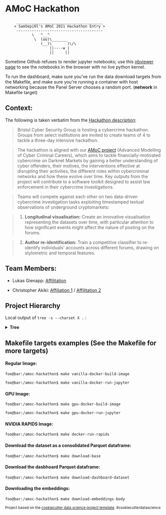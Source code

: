 AMoC Hackathon
==============================
```
     _______________________________________
    < SamSepi0l's AMoC 2021 Hackathon Entry >
     ---------------------------------------
            \   ^__^
             \  (oo)\_______
                (__)\       )\/\
                    ||----w |
                    ||     ||
```

Sometime Github refuses to render jupyter notebooks; use this [nbviewer page](https://nbviewer.jupyter.org/github/cakiki/amoc-hackathon/tree/main/notebooks/) to see the notebooks in the browser with no live python kernel.

To run the dashboard, make sure you've run the data download targets from the Makefile, and make sure you're running a container with host networking because the Panel Server chooses a random port. (**network** in Makefile target)

## Context:
The following is taken verbatim from the [Hackathon description](https://www.eventbrite.co.uk/e/amoc-hackathon-tickets-137288520661):

>Bristol Cyber Security Group is hosting a cybercrime hackathon. Groups from select institutions are invited to create teams of 4 to tackle a three-day intensive hackathon.

> The hackathon is aligned with our [AMoC project](https://research-information.bris.ac.uk/en/projects/amoc-advanced-modelling-of-cyber-criminal-careers) (Advanced Modelling of Cyber Criminal Careers), which aims to tackle financially-motivated cybercrime on Darknet Markets by gaining a better understanding of cyber offenders, their motives, the interventions effective at disrupting their activities, the different roles within cybercriminal networks and how these evolve over time. Key outputs from the project will contribute to a software toolkit designed to assist law enforcement in their cybercrime investigations.

> Teams will compete against each other on two data-driven cybercrime investigation tasks exploiting timestamped textual observations of underground cryptomarkets:

> 1. **Longitudinal visualisation:** Create an innovative visualisation representing the datasets over time, with particular attention to how significant events might affect the nature of posting on the forums.

> 2. **Author re-identification:**  Train a competitive classifier to re-identify individuals' accounts across different forums, drawing on stylometric and temporal features.

## Team Members:
* Lukas Gienapp: [Affilitation](https://temir.org/people.html)

* Christopher Akiki: [Affiliation 1](https://temir.org/people.html) / [Affilitation 2](https://www.scads.de/en/about-us/research-staff)

## Project Hierarchy

Local output of `tree -s --charset X .` :
<details>
<summary><b>Tree</b>
</summary>
<p>
<pre><font color="#5C5CFF"><b>.</b></font>
|-- [       4096]  <font color="#5C5CFF"><b>data</b></font>
|   |-- [  575721195]  base.parquet
|   |-- [ 9994088576]  body_bertweet_embeddings.npy
|   |-- [ 6662725760]  body_embeddings.npy
|   |-- [ 6662725760]  category_embeddings.npy
|   |-- [        268]  download.sh
|   |-- [       4096]  <font color="#5C5CFF"><b>hackathon_dataset</b></font>
|   |   |-- [       4096]  <font color="#5C5CFF"><b>fora</b></font>
|   |   |   |-- [   80475006]  abraxas.csv
|   |   |   |-- [   59372422]  agora.csv
|   |   |   |-- [   13651267]  alphabay.csv
|   |   |   |-- [     532069]  andromeda.csv
|   |   |   |-- [   27654884]  blackbank.csv
|   |   |   |-- [   39761017]  bmr.csv
|   |   |   |-- [    1969455]  bungee54.csv
|   |   |   |-- [    3901035]  cannabisroad2.csv
|   |   |   |-- [    3164247]  cannabisroad3.csv
|   |   |   |-- [   10165330]  crackingarena.csv
|   |   |   |-- [   12338244]  crackingfire.csv
|   |   |   |-- [     215033]  darkbay.csv
|   |   |   |-- [     158679]  darknetheroes.csv
|   |   |   |-- [    2441620]  diabolus.csv
|   |   |   |-- [     167220]  dogeroad.csv
|   |   |   |-- [  267554251]  evolution.csv
|   |   |   |-- [      18226]  greyroad.csv
|   |   |   |-- [    2221113]  hackhound.csv
|   |   |   |-- [     117507]  havana.csv
|   |   |   |-- [     454402]  hydra.csv
|   |   |   |-- [    8364072]  kingdom.csv
|   |   |   |-- [     766236]  kiss.csv
|   |   |   |-- [      18774]  mrniceguy.csv
|   |   |   |-- [   42652560]  nucleus.csv
|   |   |   |-- [     884519]  outlawmarket.csv
|   |   |   |-- [    1935573]  panacea.csv
|   |   |   |-- [   30481136]  pandora.csv
|   |   |   |-- [    5037959]  pbf.csv
|   |   |   |-- [     398731]  revolver.csv
|   |   |   |-- [  444288998]  silkroad2.csv
|   |   |   |-- [  544526908]  silkroad.csv
|   |   |   |-- [   40346538]  thehub.csv
|   |   |   |-- [   22266519]  themajesticgarden.csv
|   |   |   |-- [     617373]  therealdeal.csv
|   |   |   |-- [      85842]  tom.csv
|   |   |   |-- [    1390316]  torbazaar.csv
|   |   |   |-- [     307867]  torescrow.csv
|   |   |   |-- [      17882]  tortuga.csv
|   |   |   |-- [    7229472]  utopia.csv
|   |   |   `-- [  833656446]  webkill.csv
|   |   |-- [     592443]  hackathon_tasks_overview.html
|   |   |-- [    2868111]  hackathon_tasks_overview.pdf
|   |   |-- [       4096]  <font color="#5C5CFF"><b>measure_impact</b></font>
|   |   |   `-- [     990714]  fora_registedusers.csv
|   |   `-- [       4096]  <font color="#5C5CFF"><b>reidentification</b></font>
|   |       |-- [     240999]  test_dataset.csv
|   |       |-- [     261243]  test_dataset.json
|   |       |-- [     938646]  train_negative_users.csv
|   |       |-- [    1017494]  train_negative_users.json
|   |       |-- [      25657]  train_positive_users.csv
|   |       `-- [      27783]  train_positive_users.json
|   |-- [       4096]  <font color="#5C5CFF"><b>ngrams</b></font>
|   |   |-- [   34761549]  bigrams.json
|   |   |-- [   18799932]  fourgrams.json
|   |   `-- [   17436096]  trigrams.json
|   |-- [ 6662725760]  subject_embeddings.npy
|   `-- [       4096]  <font color="#5C5CFF"><b>tsne_XY</b></font>
|       |-- [    8434055]  abraxasforums_perplexity_10_x_y.parquet
|       |-- [    2639180]  agoraforums_perplexity_10_x_y.parquet
|       |-- [    1021387]  blackbankmarketforums_perplexity_10_x_y.parquet
|       |-- [     105751]  bungee54forums_perplexity_10_x_y.parquet
|       |-- [     183134]  cannabisroad2_perplexity_10_x_y.parquet
|       |-- [     153972]  cannabisroad3_perplexity_10_x_y.parquet
|       |-- [      10490]  dogeroadforums_perplexity_10_x_y.parquet
|       |-- [   15847006]  evolutionforums_perplexity_10_x_y.parquet
|       |-- [       1924]  greyroadforums_perplexity_10_x_y.parquet
|       |-- [     132947]  hackhound_perplexity_10_x_y.parquet
|       |-- [      30442]  kissforums_perplexity_10_x_y.parquet
|       |-- [      22803]  outlawmarketforums_perplexity_10_x_y.parquet
|       |-- [      71196]  panaceaforums_perplexity_10_x_y.parquet
|       |-- [    1527708]  pandoraforums_perplexity_10_x_y.parquet
|       |-- [     192278]  projectblackflagforums_perplexity_10_x_y.parquet
|       |-- [      21831]  revolverforums_perplexity_10_x_y.parquet
|       |-- [    1828187]  thehubforums_perplexity_10_x_y.parquet
|       |-- [     814783]  themajesticgardenforums_perplexity_10_x_y.parquet
|       |-- [      34099]  therealdealforums_perplexity_10_x_y.parquet
|       |-- [       2264]  tortugaforums_perplexity_10_x_y.parquet
|       `-- [    4042036]  webkill_perplexity_10_x_y.parquet
|-- [       4096]  <font color="#5C5CFF"><b>dockerfiles</b></font>
|   |-- [       4096]  <font color="#5C5CFF"><b>gpu</b></font>
|   |   `-- [        755]  Dockerfile
|   `-- [       4096]  <font color="#5C5CFF"><b>vanilla</b></font>
|       `-- [       1368]  Dockerfile
|-- [       4096]  <font color="#5C5CFF"><b>docs</b></font>
|   |-- [        489]  commands.rst
|   |-- [       7878]  conf.py
|   |-- [        256]  getting-started.rst
|   |-- [        441]  index.rst
|   |-- [       5112]  make.bat
|   `-- [       5596]  Makefile
|-- [      11357]  LICENSE
|-- [       2231]  Makefile
|-- [       4096]  <font color="#5C5CFF"><b>models</b></font>
|-- [       4096]  <font color="#5C5CFF"><b>notebooks</b></font>
|   |-- [       2361]  2.0-lg-embeddings.ipynb
|   |-- [    3183370]  dashboard.ipynb
|   |-- [      17720]  document_embeddings_with_LMs.ipynb
|   |-- [      13984]  hackathon_tasks_overview.ipynb
|   |-- [    4509773]  kl_evolution.ipynb
|   |-- [       9480]  ngrams.ipynb
|   |-- [       6884]  nucleus_size_series.ipynb
|   |-- [      21050]  tsne.ipynb
|   |-- [    3118021]  umap.ipynb
|   `-- [       2260]  users.ipynb
|-- [       2758]  README.md
|-- [       4096]  <font color="#5C5CFF"><b>references</b></font>
|-- [       4096]  <font color="#5C5CFF"><b>reports</b></font>
|   `-- [       4096]  <font color="#5C5CFF"><b>figures</b></font>
`-- [       4096]  <font color="#5C5CFF"><b>src</b></font>
    |-- [       4096]  <font color="#5C5CFF"><b>data</b></font>
    |   `-- [        987]  generate-base-dataset.py
    |-- [          0]  __init__.py
    |-- [       4096]  <font color="#5C5CFF"><b>__pycache__</b></font>
    |   `-- [       1348]  utils.cpython-36.pyc
    `-- [       1283]  utils.py

</pre>
</p>
</details>

## Makefile targets examples (See the Makefile for more targets)

#### Regular Image:
```console
foo@bar:/amoc-hackathon$ make vanilla-docker-build-image
```
```console
foo@bar:/amoc-hackathon$ make vanilla-docker-run-jupyter
```
#### GPU Image:
```console
foo@bar:/amoc-hackathon$ make gpu-docker-build-image
```
```console
foo@bar:/amoc-hackathon$ make gpu-docker-run-jupyter
```
#### NVIDIA RAPIDS Image:
```console
foo@bar:/amoc-hackathon$ make docker-run-rapids
```
#### Download the dataset as a consolidated Parquet dataframe:
```console
foo@bar:/amoc-hackathon$ make download-base
```
#### Download the dasbhoard Parquet dataframe:
```console
foo@bar:/amoc-hackathon$ make download-dashboard-dataset
```
#### Downloading the embeddings:
```console
foo@bar:/amoc-hackathon$ make download-embeddings-body
```

<p><small>Project based on the <a target="_blank" href="https://drivendata.github.io/cookiecutter-data-science/">cookiecutter data science project template</a>. #cookiecutterdatascience</small></p>

